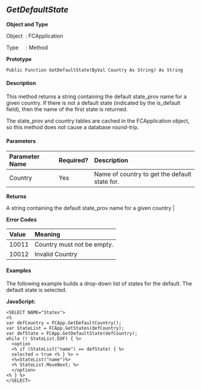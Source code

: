 _GetDefaultState_
--------------

**Object and Type**

Object  : FCApplication

Type     : Method

**Prototype**

```
Public Function GetDefaultState(ByVal Country As String) As String
``` 

#### Description

This method returns a string containing the default state_prov name for a given country. If there is not a default state (indicated by the is_default field), then the name of the first state is returned.

The state_prov and country tables are cached in the FCApplication object, so this method does not cause a database round-trip.

#### Parameters

| Parameter Name | Required? | Description |
|:--- |:--- |:--- |
| Country | Yes | Name of country to get the default state for. |

**Returns**

A string containing the default state_prov name for a given country |

**Error Codes**

| Value | Meaning |
|:--- |:--- |
| 10011 | Country must not be empty. |
| 10012 | Invalid Country |

#### Examples

The following example builds a drop-down list of states for the default. The default state is selected.

**JavaScript:**
```
<SELECT NAME="States">
<%
var defCountry = FCApp.GetDefaultCountry();
var StateList = FCApp.GetStates(defCountry);
var defState = FCApp.GetDefaultState(defCountry);
while (! StateList.EOF) { %>
  <option
  <% if (StateList("name") == defState) { %>
  selected = true <% } %> >
  <%=StateList("name")%>
  <% StateList.MoveNext; %>
  </option>
<% } %>
</SELECT>
```